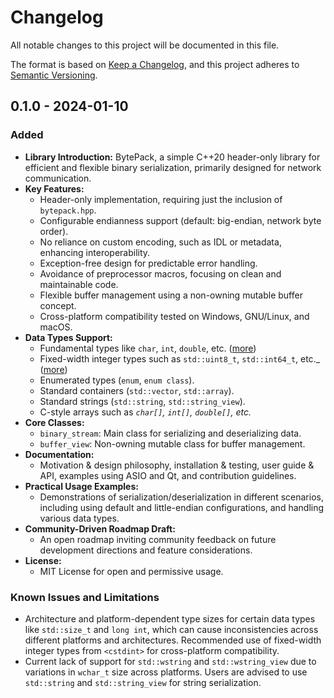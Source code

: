 # Changelog

All notable changes to this project will be documented in this file.

The format is based on [Keep a Changelog](https://keepachangelog.com/en/1.0.0/),
and this project adheres to [Semantic Versioning](https://semver.org/spec/v2.0.0.html).

## 0.1.0 - 2024-01-10
### Added
- **Library Introduction:** BytePack, a simple C++20 header-only library for efficient and flexible binary serialization, primarily designed for network communication.
- **Key Features:**
    - Header-only implementation, requiring just the inclusion of `bytepack.hpp`.
    - Configurable endianness support (default: big-endian, network byte order).
    - No reliance on custom encoding, such as IDL or metadata, enhancing interoperability.
    - Exception-free design for predictable error handling.
    - Avoidance of preprocessor macros, focusing on clean and maintainable code.
    - Flexible buffer management using a non-owning mutable buffer concept.
    - Cross-platform compatibility tested on Windows, GNU/Linux, and macOS.
- **Data Types Support:**
    - Fundamental types like `char`, `int`, `double`, etc. ([more](https://en.cppreference.com/w/cpp/language/types))
    - Fixed-width integer types such as `std::uint8_t`, `std::int64_t`, etc._ ([more](https://en.cppreference.com/w/cpp/types/integer))
    - Enumerated types (`enum`, `enum class`).
    - Standard containers (`std::vector`, `std::array`).
    - Standard strings (`std::string`, `std::string_view`).
    - C-style arrays such as _`char[]`, `int[]`, `double[]`, etc._
- **Core Classes:**
    - `binary_stream`: Main class for serializing and deserializing data.
    - `buffer_view`: Non-owning mutable class for buffer management.
- **Documentation:**
    - Motivation & design philosophy, installation & testing, user guide & API, examples using ASIO and Qt, and contribution guidelines.
- **Practical Usage Examples:**
  - Demonstrations of serialization/deserialization in different scenarios, including using default and little-endian configurations, and handling various data types.
- **Community-Driven Roadmap Draft:**
    - An open roadmap inviting community feedback on future development directions and feature considerations.
- **License:**
    - MIT License for open and permissive usage.

### Known Issues and Limitations
- Architecture and platform-dependent type sizes for certain data types like `std::size_t` and `long int`, which can cause inconsistencies across different platforms and architectures. Recommended use of fixed-width integer types from `<cstdint>` for cross-platform compatibility.
- Current lack of support for `std::wstring` and `std::wstring_view` due to variations in `wchar_t` size across platforms. Users are advised to use `std::string` and `std::string_view` for string serialization.